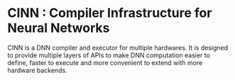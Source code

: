 # CINN : Compiler Infrastructure for Neural Networks

CINN is a DNN compiler and executor for multiple hardwares. 
It is designed to provide multiple layers of APIs to make DNN computation easier to define,  faster to execute and more convenient to extend with more hardware backends.
